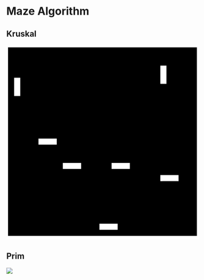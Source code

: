 # Maze Algorithm

## Kruskal
![](https://github.com/harfondy/playground/raw/refs/heads/main/algorithm/maze/kruskal/kruskal-ezgif.gif)

## Prim
![](https://github.com/harfondy/playground/raw/refs/heads/main/algorithm/maze/kruskal/prim.gif)